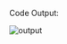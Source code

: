 Code Output:

![output](https://github.com/saadsultan482/WordWise-Dictionary-App/assets/155612191/60e81543-2647-4d94-9d9a-aab2e3dfa5a9)
